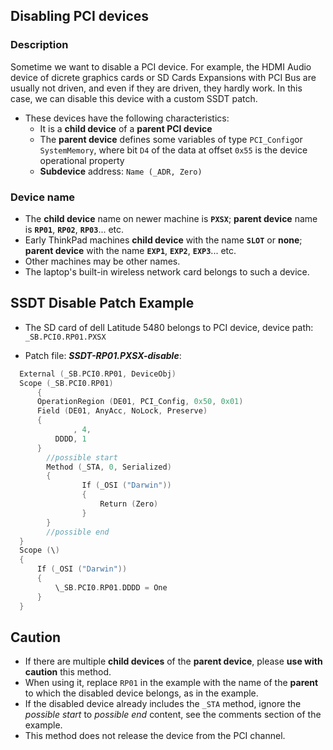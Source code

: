 ## Disabling PCI devices

### Description

Sometime we want to disable a PCI device. For example, the HDMI Audio device of dicrete graphics cards or SD Cards Expansions with PCI Bus are usually not driven, and even if they are driven, they hardly work. In this case, we can disable this device with a custom SSDT patch.

- These devices have the following characteristics:
  - It is a **child device** of a **parent PCI device**
  - The **parent device** defines some variables of type `PCI_Config`or `SystemMemory`, where bit `D4` of the data at offset `0x55` is the device operational property
  - **Subdevice** address: `Name (_ADR, Zero)`  

### Device name

- The **child device** name on newer machine is **`PXSX`**; **parent device** name is **`RP01`**, **`RP02`**, **`RP03`**... etc.
- Early ThinkPad machines **child device** with the name **`SLOT`** or **none**; **parent device** with the name **`EXP1`**, **`EXP2`**, **`EXP3`**... etc.
- Other machines may be other names.
- The laptop's built-in wireless network card belongs to such a device.

## SSDT Disable Patch Example

- The SD card of dell Latitude 5480 belongs to PCI device, device path: `_SB.PCI0.RP01.PXSX`

- Patch file: ***SSDT-RP01.PXSX-disable***:

```swift
  External (_SB.PCI0.RP01, DeviceObj)
  Scope (_SB.PCI0.RP01)
      {
      OperationRegion (DE01, PCI_Config, 0x50, 0x01)
      Field (DE01, AnyAcc, NoLock, Preserve)
      {
              , 4,
          DDDD, 1
      }
  		//possible start
  		Method (_STA, 0, Serialized)
  		{
  				If (_OSI ("Darwin"))
  				{
  					Return (Zero)
  				}
  		}
  		//possible end
  }  
  Scope (\)
  {
      If (_OSI ("Darwin"))
      {
          \_SB.PCI0.RP01.DDDD = One
      }
  }
```

## Caution

- If there are multiple **child devices** of the **parent device**, please **use with caution** this method.
- When using it, replace `RP01` in the example with the name of the **parent** to which the disabled device belongs, as in the example.
- If the disabled device already includes the `_STA` method, ignore the *possible start* to *possible end* content, see the comments section of the example.
- This method does not release the device from the PCI channel.
